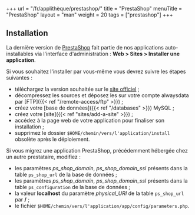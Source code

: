 +++
url = "/fr/applithèque/prestashop/"
title = "PrestaShop"
menuTitle = "PrestaShop"
layout = "man"
weight = 20
tags = ["prestashop"]
+++

## Installation
La dernière version de [PrestaShop](https://www.prestashop.com/fr) fait partie de nos applications auto-installables via l'interface d'administration : **Web > Sites > Installer une application**.

Si vous souhaitez l'installer par vous-même vous devrez suivre les étapes suivantes :

- téléchargez la version souhaitée sur le [site officiel](https://www.prestashop.com/fr/telecharger) ;
- décompressez les sources et déposez les sur votre compte alwaysdata par [FTP]({{< ref "/remote-access/ftp" >}}) ;
- créez votre [base de données]({{< ref "/databases" >}}) MySQL ;
- créez votre [site]({{< ref "sites/add-a-site" >}}) ;
- accédez à la page web de votre application pour finaliser son installation ;
- supprimez le dossier `$HOME/chemin/vers/l'application/install` obsolète après le déploiement.

Si vous migrez une application PrestaShop, précédemment hébergée chez un autre prestataire, modifiez :

- les paramètres _ps\_shop\_domain_, _ps\_shop\_domain\_ssl_ présents dans la table `ps_shop_url` de la base de données ;
- les paramètres _ps\_shop\_domain_, _ps\_shop\_domain\_ssl_ présents dans la table `ps_configuration` de la base de données ;
- la valeur **localhost** du paramètre _physical\_URI_ de la table `ps_shop_url` par **/** ;
- le fichier `$HOME/chemin/vers/l'application/app/config/parameters.php`.

